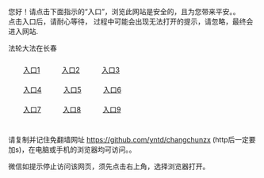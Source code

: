您好！请点击下面指示的“入口”，浏览此网站是安全的，且为您带来平安。。 <br/>
点击入口后，请耐心等待， 过程中可能会出现无法打开的提示，请忽略，最终会进入网站. </br>

法轮大法在长春<br/>
<div style="padding:10px"><a style="margin:20px" target="_blank" href="https://d2loyclndx2u5p.cloudfront.net/2Qpsp?fzezb" id="ccLink1" rel="nofollow">入口1</a> <a target="_blank" style="margin:20px" href="https://d29cz5tcactp8h.cloudfront.net/2Qpsp?nfmwno" id="ccLink2" rel="nofollow">入口2</a> <a style="margin:20px" target="_blank" href="https://d3hn8zt8hqe3ca.cloudfront.net/2Qpsp?wvywlc" id="ccLink3" rel="nofollow">入口3</a></div>

<div style="padding:10px" ><a style="margin:20px" target="_blank" href="https://d2loyclndx2u5p.cloudfront.net/2Qpsp?fzezb" id="ccLink4" rel="nofollow">入口4</a> <a style="margin:20px" href="https://d29cz5tcactp8h.cloudfront.net/2Qpsp?nfmwno" target="_blank" id="ccLink5" rel="nofollow">入口5</a> <a style="margin:20px" href="https://d3hn8zt8hqe3ca.cloudfront.net/2Qpsp?wvywlc" target="_blank" id="ccLink6" rel="nofollow">入口6</a></div>

<div style="padding:10px"><a style="margin:20px" target="_blank" href="https://d2loyclndx2u5p.cloudfront.net/2Qpsp?fzezb" id="ccLink7" rel="nofollow">入口7</a> <a style="margin:20px" href="https://d29cz5tcactp8h.cloudfront.net/2Qpsp?nfmwno" target="_blank" id="ccLink8" rel="nofollow">入口8</a> <a style="margin:20px" target="_blank" href="https://d3hn8zt8hqe3ca.cloudfront.net/2Qpsp?wvywlc" id="ccLink9" rel="nofollow">入口9</a></div>

<br/>



请复制并记住免翻墙网址 https://github.com/yntd/changchunzx (http后一定要加s)，在电脑或手机的浏览器均可访问。。<br/>

微信如提示停止访问该网页，须先点击右上角，选择浏览器打开。
